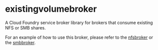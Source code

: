 # existingvolumebroker
A Cloud Foundry service broker library for brokers that consume existing NFS or
SMB shares.

For an example of how to use this broker, please refer to the [nfsbroker](https://github.com/cloudfoundry/nfsbroker) or the [smbbroker](https://github.com/cloudfoundry/smbbroker).
